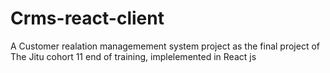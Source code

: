 # Crms-react-client
A Customer realation managemement system project as the final project of The Jitu cohort 11 end of training, implelemented in React js
